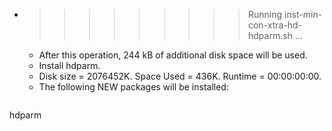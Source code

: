 * >>>>>>>>> Running inst-min-con-xtra-hd-hdparm.sh ...
  * After this operation, 244 kB of additional disk space will be used.
  * Install hdparm.
  * Disk size = 2076452K. Space Used = 436K. Runtime = 00:00:00:00.
  * The following NEW packages will be installed:
  ```bash
hdparm
  ```
